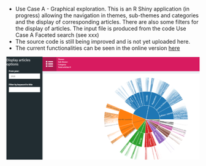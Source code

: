 * Use Case A - Graphical exploration. This is an R Shiny application (in progress) allowing the navigation in themes, sub-themes and categories and the display of corresponding articles. There are also some filters for the display of articles. The input file is produced from the code Use Case A Faceted search (see xxx)
* The source code is still being improved and is not yet uploaded here. 
* The current functionalities can be seen in the online version [here](https://quantos-stat.shinyapps.io/Graphical_exploration/)

![R Shiny screenshot](https://github.com/eurostat/NLP4Stat/blob/main/Use%20Case%20A%20Graphical%20exploration/R_Shiny.png)
